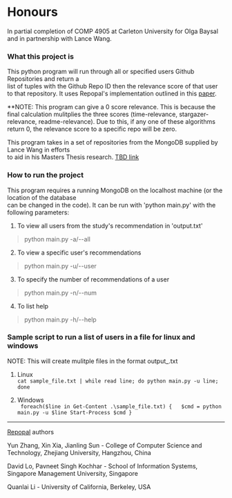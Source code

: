 
# Honours  
  In partial completion of COMP 4905 at Carleton University for Olga Baysal and in partnership with Lance Wang. 
### What this project is  
  
This python program will run through all or specified users Github Repositories and return a  
list of tuples with the Github Repo ID then the relevance score of that user to that repository. It uses Repopal's implementation outlined in this [paper](https://xin-xia.github.io/publication/saner17.pdf).  

**NOTE: This program can give a 0 score relevance. This is because the final calculation mulitplies the three scores (time-relevance, stargazer-relevance, readme-relevance). Due to this, if any one of these algorithms return 0, the relevance score to a specific repo will be zero.

This program takes in a set of repositories from the MongoDB supplied by Lance Wang in efforts  
to aid in his Masters Thesis research. [TBD link](n.a.)  
  
  
### How to run the project  
  
This program requires a running MongoDB on the localhost machine (or the location of the database  
can be changed in the code). It can be run with 'python main.py' with the following parameters:  
  
1. To view all users from the study's recommendation in 'output.txt'  
> python main.py -a/--all  
2. To view a specific user's recommendations  
> python main.py -u/--user <user ID>  
3. To specify the number of recommendations of a user  
> python main.py -n/--num <number>  
4. To list help
> python main.py -h/--help
  

### Sample script to run a list of users in a file for linux and windows  
NOTE: This will create mulitple files in the format output_<UserID>.txt  
  
1. Linux  
` cat sample_file.txt | while read line; do python main.py -u line; done `  
  
2. Windows  
` foreach($line in Get-Content .\sample_file.txt) {  
 $cmd = python main.py -u $line Start-Process $cmd }`

---
[Repopal](https://xin-xia.github.io/publication/saner17.pdf) authors

Yun Zhang, Xin Xia, Jianling Sun - College of Computer Science and Technology, Zhejiang University, Hangzhou, China

David Lo, Pavneet Singh Kochhar - School of Information Systems, Singapore Management University, Singapore

Quanlai Li - University of California, Berkeley, USA
